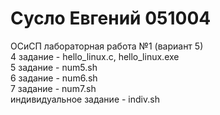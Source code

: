 # Сусло Евгений 051004
ОСиСП лабораторная работа №1 (вариант 5)   
4 задание - hello_linux.c, hello_linux.exe  
5 задание - num5.sh  
6 задание - num6.sh   
7 задание - num7.sh  
индивидуальное задание - indiv.sh  
